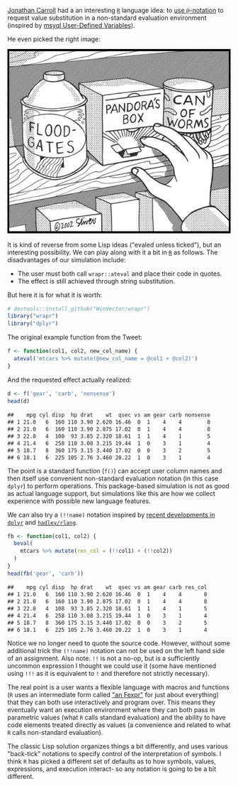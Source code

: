 [Jonathan Carroll](https://jcarroll.com.au) had a an interesting [`R`](https://cran.r-project.org) language idea: to [use `@`-notation](https://twitter.com/carroll_jono/status/842142292253196290) to request value substitution in a non-standard evaluation environment (inspired by [msyql User-Defined Variables](https://dev.mysql.com/doc/refman/5.7/en/user-variables.html)).

He even picked the right image:

![](PandorasBox.jpg)

It is kind of reverse from some Lisp ideas ("evaled unless ticked"), but an interesting possibility. We can play along with it a bit in [`R`](https://cran.r-project.org) as follows. The disadvantages of our simulation include:

-   The user must both call `wrapr::ateval` and place their code in quotes.
-   The effect is still achieved through string substitution.

But here it is for what it is worth:

``` r
# devtools::install_github("WinVector/wrapr")
library("wrapr")
library("dplyr")
```

The original example function from the Tweet:

``` r
f <- function(col1, col2, new_col_name) {
  ateval('mtcars %>% mutate(@new_col_name = @col1 + @col2)')
}
```

And the requested effect actually realized:

``` r
d <- f('gear', 'carb', 'nonsense')
head(d)
```

    ##    mpg cyl disp  hp drat    wt  qsec vs am gear carb nonsense
    ## 1 21.0   6  160 110 3.90 2.620 16.46  0  1    4    4        8
    ## 2 21.0   6  160 110 3.90 2.875 17.02  0  1    4    4        8
    ## 3 22.8   4  108  93 3.85 2.320 18.61  1  1    4    1        5
    ## 4 21.4   6  258 110 3.08 3.215 19.44  1  0    3    1        4
    ## 5 18.7   8  360 175 3.15 3.440 17.02  0  0    3    2        5
    ## 6 18.1   6  225 105 2.76 3.460 20.22  1  0    3    1        4

The point is a standard function (`f()`) can accept user column names and then itself use convenient non-standard evaluation notation (in this case `dplyr`) to perform operations. This package-based simulation is not as good as actual language support, but simulations like this are how we collect experience with possible new language features.

We can also try a `(!!name)` notation inspired by [recent developments in `dplyr`](https://github.com/hadley/dplyr/commit/8f03f835185370626a566e95d268623b20189e07) and [`hadley/rlang`](https://github.com/hadley/rlang/blob/master/R/tidy-quote.R).

``` r
fb <- function(col1, col2) {
  beval(
    mtcars %>% mutate(res_col = (!!col1) + (!!col2))
  )
}
head(fb('gear', 'carb'))
```

    ##    mpg cyl disp  hp drat    wt  qsec vs am gear carb res_col
    ## 1 21.0   6  160 110 3.90 2.620 16.46  0  1    4    4       8
    ## 2 21.0   6  160 110 3.90 2.875 17.02  0  1    4    4       8
    ## 3 22.8   4  108  93 3.85 2.320 18.61  1  1    4    1       5
    ## 4 21.4   6  258 110 3.08 3.215 19.44  1  0    3    1       4
    ## 5 18.7   8  360 175 3.15 3.440 17.02  0  0    3    2       5
    ## 6 18.1   6  225 105 2.76 3.460 20.22  1  0    3    1       4

Notice we no longer need to quote the source code. However, without some additional trick the `(!!name)` notation can not be used on the left hand side of an assignment. Also note: <code>!!</code> is not a no-op, but is a sufficiently uncommon expression I thought we could use it (some have mentioned using <code>!!!</code> as it is equivalent to <code>!</code> and therefore not strictly necessary).

The real point is a user wants a flexible language with macros and functions (`R` uses an intermediate form called ["an Fexpr"](https://en.wikipedia.org/wiki/Fexpr) for just about everything) that they can both use interactively and program over. This means they eventually want an execution environment where they can both pass in parametric values (what `R` calls standard evaluation) and the ability to have code elements treated directly as values (a convenience and related to what `R` calls non-standard evaluation).

The classic Lisp solution organizes things a bit differently, and uses various "back-tick" notations to specify control of the interpretation of symbols. I think `R` has picked a different set of defaults as to how symbols, values, expressions, and execution interact- so any notation is going to be a bit different.

